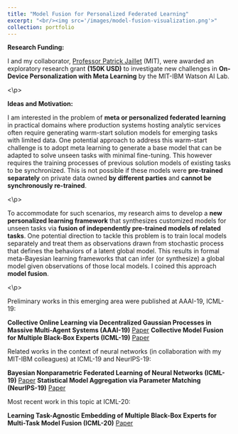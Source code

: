 ```yaml
---
title: "Model Fusion for Personalized Federated Learning"
excerpt: "<br/><img src='/images/model-fusion-visualization.png'>"
collection: portfolio
---
```


**Research Funding:**

<p align="justify">

I and my collaborator, [Professor Patrick Jaillet](http://web.mit.edu/jaillet/www/) (MIT), were awarded an exploratory research grant **(150K USD)** to investigate new challenges in **On-Device Personalization with Meta Learning** by the MIT-IBM Watson AI Lab.

<\p>

**Ideas and Motivation:**

<p align="justify">

I am interested in the problem of **meta or personalized federated learning** in practical domains where production systems hosting analytic services often require generating warm-start solution models for emerging tasks with limited data. One potential approach to address this warm-start challenge is to adopt meta learning to generate a base model that can be adapted to solve unseen tasks with minimal fine-tuning. This however requires the training processes of previous solution models of existing tasks to be synchronized. This is not possible if these models were **pre-trained separately** on private data owned **by different parties** and **cannot be synchronously re-trained**.

<\p>

<p align="justify">

To accommodate for such scenarios, my research aims to develop a **new personalized learning framework** that synthesizes customized models for unseen tasks via **fusion of independently pre-trained models of related tasks**. One potential direction to tackle this problem is to train local models separately and treat them as observations drawn from stochastic process that defines the behaviors of a latent global model. This results in formal meta-Bayesian learning frameworks that can infer (or synthesize) a global model given observations of those local models. I coined this approach **model fusion**.

<\p>

Preliminary works in this emerging area were published at AAAI-19, ICML-19:

**Collective Online Learning via Decentralized Gaussian Processes in Massive Multi-Agent Systems (AAAI-19)** [Paper](https://htnghia87.github.io/publication/aaai19)
**Collective Model Fusion for Multiple Black-Box Experts (ICML-19)** [Paper](https://htnghia87.github.io/publication/icml19a)

Related works in the context of neural networks (in collaboration with my MIT-IBM colleagues) at ICML-19 and NeurIPS-19:

**Bayesian Nonparametric Federated Learning of Neural Networks (ICML-19)** [Paper](https://htnghia87.github.io/publication/icml19b)
**Statistical Model Aggregation via Parameter Matching (NeurIPS-19)** [Paper](https://htnghia87.github.io/publication/neurips19)

Most recent work in this topic at ICML-20:

**Learning Task-Agnostic Embedding of Multiple Black-Box Experts for Multi-Task Model Fusion (ICML-20)** [Paper](https://htnghia87.github.io/publication/icml20)


